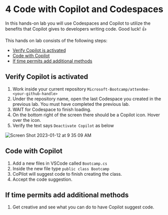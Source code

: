 # 4 Code with Copilot and Codespaces

In this hands-on lab you will use Codespaces and Copilot to utilize the benefits that Copilot gives to developers writing code. Good luck! 👍

This hands on lab consists of the following steps:
- [Verify Copilot is activated](#verify-copilot-is-activated)
- [Code with Copilot](#code-with-copilot)
- [If time permits add additional methods](#if-time-permits-add-additional-methods)

## Verify Copilot is activated
1. Work inside your current repository `Microsoft-Bootcamp/attendee-<your-github-handle>`
2. Under the repository name, open the last Codespace you created in the previous lab. You must have completed the previous lab.
3. WAIT for Codespace to finish loading.
4. On the bottom right of the screen there should be a Copilot icon. Hover over the icon. 
5. Verify the text says `Deactivate Copilot` as below

![Screen Shot 2023-01-12 at 9 35 09 AM](https://user-images.githubusercontent.com/26442605/212138818-ca7abc8a-5105-4bc9-9a88-0cfa94cd36b2.png)

## Code with Copilot
1. Add a new files in VSCode called `Bootcamp.cs`
2. Inside the new file type `public class Bootcamp`
3. CoPilot will suggest code to finish creating the class.
4. Accept the code suggestion.

## If time permits add additional methods
1. Get creative and see what you can do to have Copilot suggest code.
